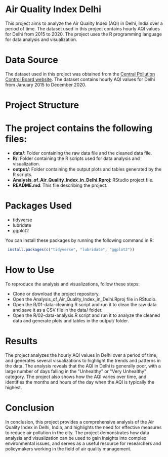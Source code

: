 # Air Quality Index Delhi
This project aims to analyze the Air Quality Index (AQI) in Delhi, India over a period of time. The dataset used in this project contains hourly AQI values for Delhi from 2015 to 2020. The project uses the R programming language for data analysis and visualization.
# Data Source
The dataset used in this project was obtained from the [Central Pollution Control Board website](https://cpcb.gov.in/). The dataset contains hourly AQI values for Delhi from January 2015 to December 2020.

# Project Structure
# The project contains the following files:

- **data/**: Folder containing the raw data file and the cleaned data file.
- **R/**: Folder containing the R scripts used for data analysis and visualization.
- **output/**: Folder containing the output plots and tables generated by the R scripts.
- **Analysis_of_Air_Quality_Index_in_Delhi.Rproj**: RStudio project file.
- **README.md**: This file describing the project.

# Packages Used
- tidyverse
- lubridate
- ggplot2

You can install these packages by running the following command in R:
```R 
 install.packages(c("tidyverse", "lubridate", "ggplot2"))
 ```

# How to Use
To reproduce the analysis and visualizations, follow these steps:

- Clone or download the project repository.
- Open the Analysis_of_Air_Quality_Index_in_Delhi.Rproj file in RStudio.
- Open the R/01-data-cleaning.R script and run it to clean the raw data and save it as a CSV file in the data/ folder.
- Open the R/02-data-analysis.R script and run it to analyze the cleaned data and generate plots and tables in the output/ folder.

# Results
The project analyzes the hourly AQI values in Delhi over a period of time, and generates several visualizations to highlight the trends and patterns in the data. The analysis reveals that the AQI in Delhi is generally poor, with a large number of days falling in the "Unhealthy" or "Very Unhealthy" category. The project also shows how the AQI varies over time, and identifies the months and hours of the day when the AQI is typically the highest.

# Conclusion
In conclusion, this project provides a comprehensive analysis of the Air Quality Index in Delhi, India, and highlights the need for effective measures to reduce air pollution in the city. The project demonstrates how data analysis and visualization can be used to gain insights into complex environmental issues, and serves as a useful resource for researchers and policymakers working in the field of air quality management.
